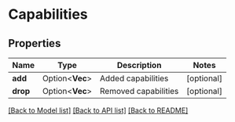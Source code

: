 # Capabilities

## Properties

Name | Type | Description | Notes
------------ | ------------- | ------------- | -------------
**add** | Option<**Vec<String>**> | Added capabilities | [optional]
**drop** | Option<**Vec<String>**> | Removed capabilities | [optional]

[[Back to Model list]](../README.md#documentation-for-models) [[Back to API list]](../README.md#documentation-for-api-endpoints) [[Back to README]](../README.md)


